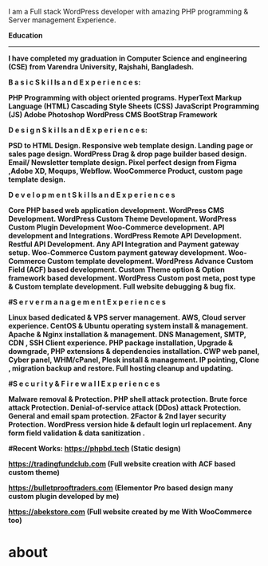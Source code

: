 I am a Full stack WordPress developer with amazing PHP programming & Server
management Experience.

<b>Education<b><hr>
I have completed my graduation in Computer Science and engineering (CSE)
from Varendra University, Rajshahi, Bangladesh.


B a s i c S k i l ls a n d E x p e r i e n c e s:

PHP Programming with object oriented programs.
HyperText Markup Language (HTML)
Cascading Style Sheets (CSS)
JavaScript Programming (JS)
Adobe Photoshop
WordPress CMS
BootStrap Framework

D e s i g n S k i l ls a n d E x p e r i e n c e s:

PSD to HTML Design.
Responsive web template design.
Landing page or sales page design.
WordPress Drag & drop page builder based design.
Email/ Newsletter template design.
Pixel perfect design from Figma ,Adobe XD, Moqups, Webflow.
WooCommerce Product, custom page template design.

D e v e l o p m e n t S k i l ls a n d E x p e r i e n c e s

Core PHP based web application development.
WordPress CMS Development.
WordPress Custom Theme Development.
WordPress Custom Plugin Development
Woo-Commerce development.
API development and Integrations.
WordPress Remote API Development.
Restful API Development.
Any API Integration and Payment gateway setup.
Woo-Commerce Custom payment gateway development.
Woo-Commerce Custom template development.
WordPress Advance Custom Field (ACF) based development.
Custom Theme option & Option framework based development.
WordPress Custom post meta, post type & Custom template development.
Full website debugging & bug fix.


#S e r v e r m a n a g e m e n t E x p e r i e n c e s

Linux based dedicated & VPS server management.
AWS, Cloud server experience.
CentOS & Ubuntu operating system install & management.
Apache & Nginx installation & management.
DNS Management, SMTP, CDN , SSH Client experience.
PHP package installation, Upgrade & downgrade,
PHP extensions & dependencies installation.
CWP web panel, Cyber panel, WHM/cPanel, Plesk install & management.
IP pointing, Clone , migration backup and restore.
Full hosting cleanup and updating.


#S e c u r i t y & F i r e w a l l E x p e r i e n c e s

Malware removal & Protection.
PHP shell attack protection.
Brute force attack Protection.
Denial-of-service attack (DDos) attack Protection.
General and email spam protection.
2Factor & 2nd layer security Protection.
WordPress version hide & default login url replacement.
Any form field validation & data sanitization .


#Recent Works:
https://phpbd.tech (Static design)

https://tradingfundclub.com (Full website creation with ACF based custom theme)

https://bulletprooftraders.com (Elementor Pro based design many custom plugin developed by me)

https://abekstore.com (Full website created by me With WooCommerce too)
# about
